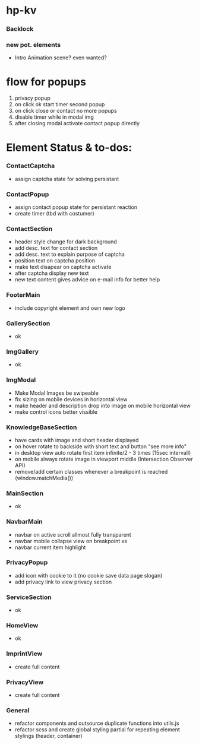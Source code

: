 # hp-kv

### Backlock

### new pot. elements

- Intro Animation scene? even wanted?

# flow for popups

1. privacy popup
2. on click ok start timer second popup
3. on click close or contact no more popups
4. disable timer while in modal img
5. after closing modal activate contact popup directly

# Element Status & to-dos:

### ContactCaptcha

- assign captcha state for solving persistant

### ContactPopup

- assign contact popup state for persistant reaction
- create timer (tbd with costumer)

### ContactSection

- header style change for dark background
- add desc. text for contact section
- add desc. text to explain purpose of captcha
- position text on captcha position
- make text disapear on captcha activate
- after captcha display new text
- new text content gives advice on e-mail info for better help

### FooterMain

- include copyright element and own new logo

### GallerySection

- ok

### ImgGallery

- ok

### ImgModal

- Make Modal Images be swipeable
- fix sizing on mobile devices in horizontal view
- make header and description drop into image on mobile horizontal view
- make control icons better vissible

### KnowledgeBaseSection

- have cards with image and short header displayed
- on hover rotate to backside with short text and button "see more info"
- in desktop view auto rotate first item infinite/2 - 3 times (15sec intervall)
- on mobile always rotate image in viewport middle (Intersection Observer API)
- remove/add certain classes whenever a breakpoint is reached (window.matchMedia())

### MainSection

- ok

### NavbarMain

- navbar on active scroll allmost fully transparent
- navbar mobile collapse view on breakpoint xs
- navbar current item highlight

### PrivacyPopup

- add icon with cookie to it (no cookie save data page slogan)
- add privacy link to view privacy section

### ServiceSection

- ok

### HomeView

- ok

### ImprintView

- create full content

### PrivacyView

- create full content

### General

- refactor components and outsource duplicate functions into utils.js
- refactor scss and create global styling partial for repeating element stylings (header, container)
